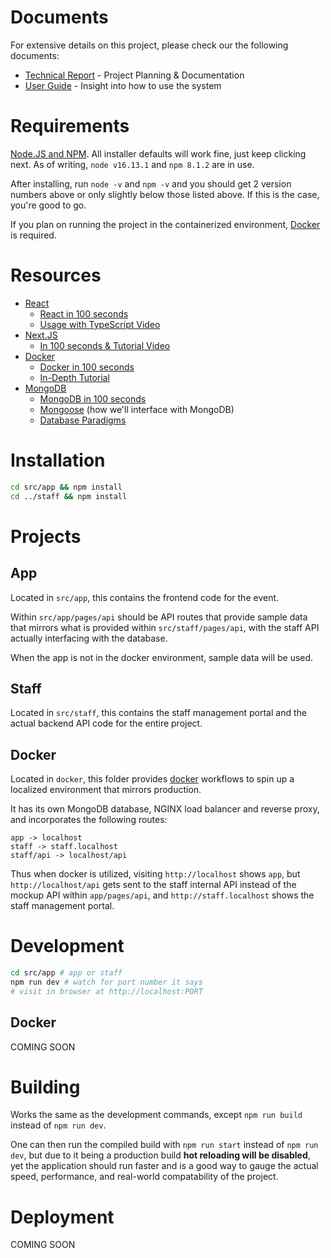 # Documents

For extensive details on this project, please check our the following documents:
- [Technical Report](./docs/Capstone%20-%20Technical%20Report.pdf) - Project Planning & Documentation
- [User Guide](./docs/Capstone%20-%20User%20Guide.pdf) - Insight into how to use the system

# Requirements

[Node.JS and NPM](https://nodejs.org/en/download/). All installer defaults will work fine, just keep clicking next. As of writing, `node v16.13.1` and `npm 8.1.2` are in use.

After installing, run `node -v` and `npm -v` and you should get 2 version numbers above or only slightly below those listed above. If this is the case, you're good to go.

If you plan on running the project in the containerized environment, [Docker](https://www.docker.com/products/docker-desktop) is required.

# Resources

- [React](https://reactjs.org/)
  - [React in 100 seconds](https://www.youtube.com/watch?v=Tn6-PIqc4UM)
  - [Usage with TypeScript Video](https://www.youtube.com/watch?v=ydkQlJhodio)
- [Next.JS](https://nextjs.org/docs/getting-started)
  - [In 100 seconds & Tutorial Video](https://www.youtube.com/watch?v=Sklc_fQBmcs&t=485s)
- [Docker](https://www.docker.com/)
  - [Docker in 100 seconds](https://www.youtube.com/watch?v=Gjnup-PuquQ)
  - [In-Depth Tutorial](https://www.youtube.com/watch?v=gAkwW2tuIqE)
- [MongoDB](https://www.mongodb.com/)
  - [MongoDB in 100 seconds](https://www.youtube.com/watch?v=-bt_y4Loofg)
  - [Mongoose](https://mongoosejs.com/docs/guide.html) (how we'll interface with MongoDB)
  - [Database Paradigms](https://www.youtube.com/watch?v=W2Z7fbCLSTw)

# Installation

```bash
cd src/app && npm install
cd ../staff && npm install
```

# Projects

## App

Located in `src/app`, this contains the frontend code for the event.

Within `src/app/pages/api` should be API routes that provide sample data that
mirrors what is provided within `src/staff/pages/api`, with the staff API actually
interfacing with the database.

When the app is not in the docker environment, sample data will be used.

## Staff

Located in `src/staff`, this contains the staff management portal and the
actual backend API code for the entire project.

## Docker

Located in `docker`, this folder provides [docker](https://www.docker.com/)
workflows to spin up a localized environment that mirrors production.

It has its own MongoDB database, NGINX load balancer and reverse proxy, and
incorporates the following routes:
```
app -> localhost
staff -> staff.localhost
staff/api -> localhost/api
```

Thus when docker is utilized, visiting `http://localhost` shows `app`, but `http://localhost/api` gets sent to the staff internal API instead of the mockup API within `app/pages/api`, and `http://staff.localhost` shows the staff management portal.


# Development

```bash
cd src/app # app or staff
npm run dev # watch for port number it says
# visit in browser at http://localhost:PORT
```

## Docker

COMING SOON

# Building

Works the same as the development commands, except `npm run build` instead of `npm run dev`.

One can then run the compiled build with `npm run start` instead of `npm run dev`, but due to it being a production build **hot reloading will be disabled**, yet the application should run faster and is a good way to gauge the actual speed, performance, and real-world compatability of the project.

# Deployment

COMING SOON


